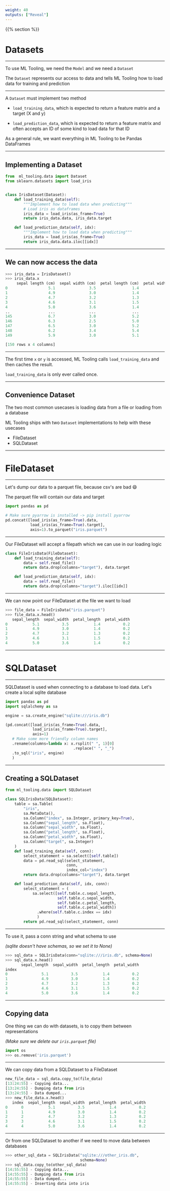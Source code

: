 ```yaml
---
weight: 40
outputs: ["Reveal"]
---
```


{{% section %}}

# Datasets

---

To use ML Tooling, we need the `Model` and we need a `Dataset`

The `Dataset` represents our access to data and tells ML Tooling how to load data for training and prediction

---

A `Dataset` must implement two method

- `load_training_data`, which is expected to return a feature matrix and a target (X and y)

- `load_prediction_data`, which is expected to return a feature matrix and often accepts an ID of some kind to load data for that ID

As a general rule, we want everything in ML Tooling to be Pandas DataFrames

---

## Implementing a Dataset

```python
from  ml_tooling.data import Dataset
from sklearn.datasets import load_iris


class IrisDataset(Dataset):
    def load_training_data(self):
        """Implement how to load data when predicting"""
        # Load iris as dataframes
        iris_data = load_iris(as_frame=True) 
        return iris_data.data, iris_data.target

    def load_prediction_data(self, idx):
        """Implement how to load data when predicting"""
        iris_data = load_iris(as_frame=True)
        return iris_data.data.iloc[[idx]]
```

---

## We can now access the data

```python
>>> iris_data = IrisDataset()
>>> iris_data.x
     sepal length (cm)  sepal width (cm)  petal length (cm)  petal width (cm)
0                  5.1               3.5                1.4               0.2
1                  4.9               3.0                1.4               0.2
2                  4.7               3.2                1.3               0.2
3                  4.6               3.1                1.5               0.2
4                  5.0               3.6                1.4               0.2
..                 ...               ...                ...               ...
145                6.7               3.0                5.2               2.3
146                6.3               2.5                5.0               1.9
147                6.5               3.0                5.2               2.0
148                6.2               3.4                5.4               2.3
149                5.9               3.0                5.1               1.8

[150 rows x 4 columns]

```

---

The first time `x` or `y` is accessed, ML Tooling calls `load_training_data` and then caches the result. 

`load_training_data` is only ever called once.

---

## Convenience Dataset

The two most common usecases is loading data from a file or loading from a database

ML Tooling ships with two `Dataset` implementations to help with these usecases

- FileDataset
- SQLDataset

---

# FileDataset

---

Let's dump our data to a parquet file, because csv's are bad :smile:

The parquet file will contain our data and target

```python
import pandas as pd

# Make sure pyarrow is installed -> pip install pyarrow
pd.concat([load_iris(as_frame=True).data,
           load_iris(as_frame=True).target],
           axis=1).to_parquet("iris.parquet")
```

---

Our FileDataset will accept a filepath which we can use in our loading logic

```python
class FileIrisData(FileDataset):
    def load_training_data(self):
        data = self.read_file()
        return data.drop(columns="target"), data.target

    def load_prediction_data(self, idx):
        data = self.read_file()
        return data.drop(columns="target").iloc[[idx]]

```

---

We can now point our FileDataset at the file we want to load

```python
>>> file_data = FileIrisData("iris.parquet")
>>> file_data.x.head()
   sepal_length  sepal_width  petal_length  petal_width
0           5.1          3.5           1.4          0.2
1           4.9          3.0           1.4          0.2
2           4.7          3.2           1.3          0.2
3           4.6          3.1           1.5          0.2
4           5.0          3.6           1.4          0.2

```

---

# SQLDataset

---

SQLDataset is used when connecting to a database to load data. Let's create a local sqlite database

```python
import pandas as pd
import sqlalchemy as sa

engine = sa.create_engine("sqlite:///iris.db")

(pd.concat([load_iris(as_frame=True).data,
            load_iris(as_frame=True).target],
            axis=1)
   # Make some more friendly column names
   .rename(columns=lambda x: x.rsplit(" ", 1)[0]
                              .replace(" ", "_")
   .to_sql("iris", engine)
   )
```

---

## Creating a SQLDataset

```python
from ml_tooling.data import SQLDataset

class SQLIrisData(SQLDataset):
    table = sa.Table(
        "iris",
        sa.MetaData(),
        sa.Column("index", sa.Integer, primary_key=True),
        sa.Column("sepal_length", sa.Float),
        sa.Column("sepal_width", sa.Float),
        sa.Column("petal_length", sa.Float),
        sa.Column("petal_width", sa.Float),
        sa.Column("target", sa.Integer)
    )
    def load_training_data(self, conn):
        select_statement = sa.select([self.table])
        data = pd.read_sql(select_statement,
                           conn,
                           index_col="index")
        return data.drop(columns="target"), data.target

    def load_prediction_data(self, idx, conn):
        select_statement = (
            sa.select([self.table.c.sepal_length,
                       self.table.c.sepal_width,
                       self.table.c.petal_length,
                       self.table.c.petal_width])
              .where(self.table.c.index == idx)
              )
        return pd.read_sql(select_statement, conn)
```

---

To use it, pass a conn string and what schema to use

*(sqlite doesn't have schemas, so we set it to None)*

```python
>>> sql_data = SQLIrisData(conn="sqlite:///iris.db", schema=None)
>>> sql_data.x.head()
       sepal_length  sepal_width  petal_length  petal_width
index                                                      
0               5.1          3.5           1.4          0.2
1               4.9          3.0           1.4          0.2
2               4.7          3.2           1.3          0.2
3               4.6          3.1           1.5          0.2
4               5.0          3.6           1.4          0.2
```

---

## Copying data

One thing we can do with datasets, is to copy them between representations

*(Make sure we delete our `iris.parquet` file)*

```python
import os
>>> os.remove('iris.parquet')
```

---

We can copy data from a SQLDataset to a FileDataset

```python
new_file_data = sql_data.copy_to(file_data)
[13:24:55] - Copying data...
[13:24:55] - Dumping data from iris
[13:24:55] - Data dumped...
>>> new_file_data.x.head()
   index  sepal_length  sepal_width  petal_length  petal_width
0      0           5.1          3.5           1.4          0.2
1      1           4.9          3.0           1.4          0.2
2      2           4.7          3.2           1.3          0.2
3      3           4.6          3.1           1.5          0.2
4      4           5.0          3.6           1.4          0.2
```

---

Or from one SQLDataset to another if we need to move data between databases

```python
>>> other_sql_data = SQLIrisData("sqlite:///other_iris.db",
                                 schema=None)
>>> sql_data.copy_to(other_sql_data)
[14:55:55] - Copying data...
[14:55:55] - Dumping data from iris
[14:55:55] - Data dumped...
[14:55:55] - Inserting data into iris
```
